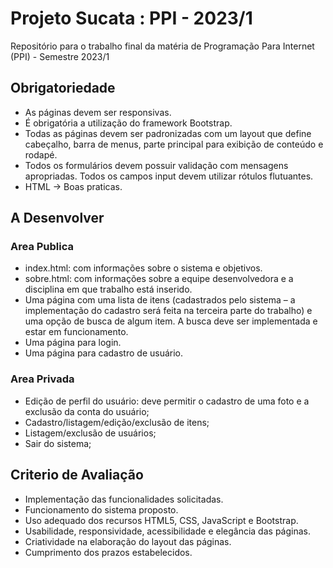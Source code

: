 # Projeto Sucata : PPI - 2023/1
Repositório para o trabalho final da matéria de Programação Para Internet (PPI) - Semestre 2023/1


## Obrigatoriedade
- As páginas devem ser responsivas.
- É obrigatória a utilização do framework Bootstrap.
- Todas as páginas devem ser padronizadas com um layout que define cabeçalho, barra de menus, parte principal para exibição de conteúdo e rodapé.
- Todos os formulários devem possuir validação com mensagens apropriadas. Todos os campos input devem utilizar rótulos flutuantes.
- HTML -> Boas praticas.


## A Desenvolver
### Area Publica
- index.html: com informações sobre o sistema e objetivos.
- sobre.html: com informações sobre a equipe desenvolvedora e a disciplina em que trabalho está inserido.
- Uma página com uma lista de itens (cadastrados pelo sistema – a implementação do cadastro será feita na terceira parte do trabalho) e uma opção de busca de algum item. A busca deve ser implementada e estar em funcionamento.
- Uma página para login.
- Uma página para cadastro de usuário.

### Area Privada
- Edição de perfil do usuário: deve permitir o cadastro de uma foto e a exclusão da conta do usuário;
- Cadastro/listagem/edição/exclusão de itens;
- Listagem/exclusão de usuários;
- Sair do sistema;


## Criterio de Avaliação
- Implementação das funcionalidades solicitadas.
- Funcionamento do sistema proposto.
- Uso adequado dos recursos HTML5, CSS, JavaScript e Bootstrap.
- Usabilidade, responsividade, acessibilidade e elegância das páginas.
- Criatividade na elaboração do layout das páginas.
- Cumprimento dos prazos estabelecidos.
